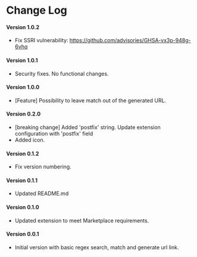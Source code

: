 # Change Log
#### Version 1.0.2
- Fix SSRI vulnerability: https://github.com/advisories/GHSA-vx3p-948g-6vhq

#### Version 1.0.1
- Security fixes. No functional changes.

#### Version 1.0.0
- [Feature] Possibility to leave match out of the generated URL.

#### Version 0.2.0
- [breaking change] Added 'postfix' string. Update extension configuration with 'postfix' field
- Added icon.

#### Version 0.1.2
- Fix version numbering.

#### Version 0.1.1
- Updated README.md

#### Version 0.1.0
- Updated extension to meet Marketplace requirements.

#### Version 0.0.1
- Initial version with basic regex search, match and generate url link.
